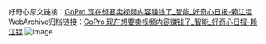 好奇心原文链接：[GoPro 现在想要卖视频内容赚钱了_智能_好奇心日报-赖江锟](https://www.qdaily.com/articles/12402.html)
WebArchive归档链接：[GoPro 现在想要卖视频内容赚钱了_智能_好奇心日报-赖江锟](http://web.archive.org/web/20180922101247/http://www.qdaily.com:80/articles/12402.html)
![image](http://ww3.sinaimg.cn/large/007d5XDply1g3wjq0ipvmj30u02kw7wh)
